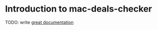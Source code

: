 # Introduction to mac-deals-checker

TODO: write [great documentation](http://jacobian.org/writing/what-to-write/)
